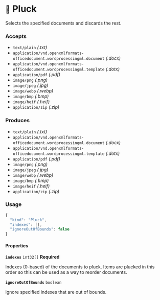 # <small>:nut_and_bolt:</small> Pluck

Selects the specified documents and discards the rest.

### Accepts

  - `text/plain` _(.txt)_
  - `application/vnd.openxmlformats-officedocument.wordprocessingml.document` _(.docx)_
  - `application/vnd.openxmlformats-officedocument.wordprocessingml.template` _(.dotx)_
  - `application/pdf` _(.pdf)_
  - `image/png` _(.png)_
  - `image/jpeg` _(.jpg)_
  - `image/webp` _(.webp)_
  - `image/bmp` _(.bmp)_
  - `image/heif` _(.heif)_
  - `application/zip` _(.zip)_

### Produces

  - `text/plain` _(.txt)_
  - `application/vnd.openxmlformats-officedocument.wordprocessingml.document` _(.docx)_
  - `application/vnd.openxmlformats-officedocument.wordprocessingml.template` _(.dotx)_
  - `application/pdf` _(.pdf)_
  - `image/png` _(.png)_
  - `image/jpeg` _(.jpg)_
  - `image/webp` _(.webp)_
  - `image/bmp` _(.bmp)_
  - `image/heif` _(.heif)_
  - `application/zip` _(.zip)_

### Usage

```js
{
  "kind": "Pluck",
  "indexes": [],
  "ignoreOutOfBounds": false
}
```
#### Properties

**`indexes`**  `int32[]` **Required**

Indexes (0-based) of the documents to pluck. Items are plucked in this order so this can be used as a way to reorder documents.


**`ignoreOutOfBounds`**  `boolean`

Ignore specified indexes that are out of bounds.


